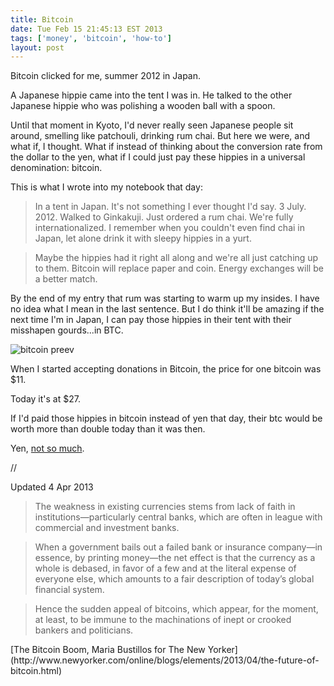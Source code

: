 ```yaml
---
title: Bitcoin
date: Tue Feb 15 21:45:13 EST 2013
tags: ['money', 'bitcoin', 'how-to']
layout: post
---
```


Bitcoin clicked for me, summer 2012 in Japan.

A Japanese hippie came into the tent I was in. He talked to the other Japanese hippie who was polishing a wooden ball with a spoon. 

Until that moment in Kyoto, I'd never really seen Japanese people sit around, smelling like patchouli, drinking rum chai. But here we were, and what if, I thought. What if instead of thinking about the conversion rate from the dollar to the yen, what if I could just pay these hippies in a universal denomination: bitcoin. 

This is what I wrote into my notebook that day:

<blockquote>In a tent in Japan. It's not something I ever thought I'd say. 3 July. 2012. Walked to Ginkakuji. Just ordered a rum chai. We're fully internationalized. I remember when you couldn't even find chai in Japan, let alone drink it with sleepy hippies in a yurt.</blockquote>

<blockquote>Maybe the hippies had it right all along and we're all just catching up to them. Bitcoin will replace paper and coin. Energy exchanges will be a better match.</blockquote>

By the end of my entry that rum was starting to warm up my insides. I have no idea what I mean in the last sentence. But I do think it'll be amazing if the next time I'm in Japan, I can pay those hippies in their tent with their misshapen gourds...in BTC.

![bitcoin preev](/preev.png)

When I started accepting donations in Bitcoin, the price for one bitcoin was $11. 

Today it's at $27.

If I'd paid those hippies in bitcoin instead of yen that day, their btc would be worth more than double today than it was then. 

Yen, [not so much](http://www.businessweek.com/stories/2006-05-11/easing-out-of-quantitative-easing).

//

Updated 4 Apr 2013

<blockquote>The weakness in existing currencies stems from lack of faith in institutions—particularly central banks, which are often in league with commercial and investment banks.</blockquote> 

<blockquote>When a government bails out a failed bank or insurance company—in essence, by printing money—the net effect is that the currency as a whole is debased, in favor of a few and at the literal expense of everyone else, which amounts to a fair description of today’s global financial system.</blockquote>  

<blockquote>Hence the sudden appeal of bitcoins, which appear, for the moment, at least, to be immune to the machinations of inept or crooked bankers and politicians.</blockquote> [The Bitcoin Boom, Maria Bustillos for The New Yorker](http://www.newyorker.com/online/blogs/elements/2013/04/the-future-of-bitcoin.html)